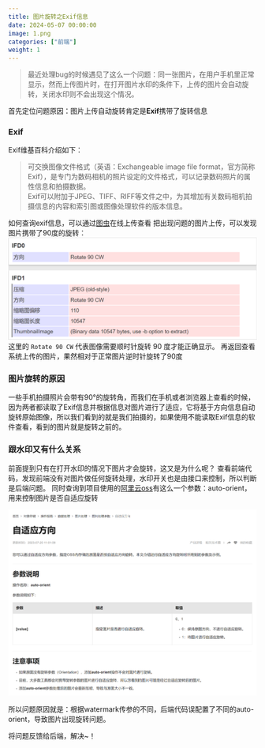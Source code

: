 ```yaml
---
title: 图片旋转之Exif信息
date: 2024-05-07 00:00:00
image: 1.png
categories: ["前端"]
weight: 1 
---
```


>最近处理bug的时候遇见了这么一个问题：同一张图片，在用户手机里正常显示，然而上传图片时，在打开图片水印的条件下，上传的图片会自动旋转，关闭水印则不会出现这个情况。

首先定位问题原因：图片上传自动旋转肯定是**Exif**携带了旋转信息

### Exif

Exif维基百科介绍如下：
> 可交换图像文件格式（英语：Exchangeable image file format，官方简称Exif），是专门为数码相机的照片设定的文件格式，可以记录数码照片的属性信息和拍摄数据。  
> Exif可以附加于JPEG、TIFF、RIFF等文件之中，为其增加有关数码相机拍摄信息的内容和索引图或图像处理软件的版本信息。

如何查询exif信息，可以通过[图虫](https://exif.tuchong.com/)在线上传查看
把出现问题的图片上传，可以发现图片携带了90度的旋转：
![Exif信息](<Pasted image 20240506173200.png>)
这里的 `Rotate 90 CW` 代表图像需要顺时针旋转 90 度才能正确显示。
再返回查看系统上传的图片，果然相对于正常图片逆时针旋转了90度

### 图片旋转的原因

一些手机拍摄照片会带有90°的旋转角，而我们在手机或者浏览器上查看的时候，因为两者都读取了Exif信息并根据信息对图片进行了适应，它将基于方向信息自动旋转原始图像，所以我们看到的就是我们拍摄的，如果使用不能读取Exif信息的软件查看，看到的图片就是旋转之前的。

### 跟水印又有什么关系

前面提到只有在打开水印的情况下图片才会旋转，这又是为什么呢？
查看前端代码，发现前端没有对图片做任何旋转处理，水印开关也是由接口来控制，所以判断是后端问题。
同时查询到项目使用的[阿里云oss](https://help.aliyun.com/zh/oss/user-guide/auto-rotate-4?spm=a2c4g.11186623.0.0.12ad1fb8QFq3kG)有这么一个参数：auto-orient，用来控制图片是否自适应旋转

![oss参数](<Pasted image 20240507091603.png>)

所以问题原因就是：根据watermark传参的不同，后端代码误配置了不同的auto-orient，导致图片出现旋转问题。

将问题反馈给后端，解决~！
